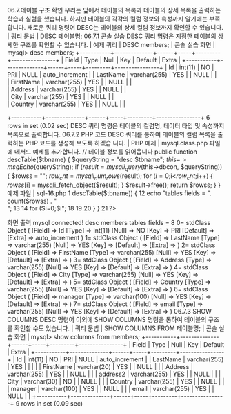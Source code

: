  
06.7.테이블 구조 확인 
우리는 앞에서 테이블의 목록과 테이블의 상세 목록을 출력하는 학습과 실험을 했습니다. 
하지만 테이블의 각각의 컬럼 정보와 속성까지 알기에는 부족합니다. 
새로운 쿼리 명령어 DESC는 테이블의 상세 컬럼 정보까지 확인할 수 있습니다. 
| 쿼리 문법 | 
DESC 테이블명; 
06.7.1 콘솔 실습 
DESC 쿼리 명령은 지정한 테이블의 상세한 구조를 확인할 수 있습니다. 
| 예제 쿼리 | 
DESC members; 
| 콘솔 실습 화면 | 
mysql> desc members; +-----------+--------------+------+-----+---------+----------------+ | Field | Type    | Null | Key | Default | Extra | +-----------+--------------+------+-----+---------+----------------+ | Id | int(11) | NO | PRI | NULL | auto_increment | 
| LastName | varchar(255) | YES |  | NULL  |  |  
| FirstName | varchar(255) | YES |  | NULL  |  |  
| Address  | varchar(255) | YES |  | NULL  |  |  
| City  | varchar(255) | YES |  | NULL  |  |  
| Country  | varchar(255) | YES |  | NULL  |  |  

+-----------+--------------+------+-----+---------+----------------+ 6 rows in set (0.02 sec) 
DESC 쿼리 명령은 테이블의 컬럼명, 데이터 타입 및 속성까지 목록으로 출력합니다. 
06.7.2 PHP 코드 
DESC 쿼리를 통하여 테이블의 컬럼 목록을 출력하는 PHP 코드를 생성해 보도록 하겠습 니다. 
| PHP 예제 | 
mysql.class.php 파일에 메서드 예제를 추가합니다. 
// 테이블 정보를 읽어옵니다 public function descTable($tbname) { 
$queryString = "desc $tbname"; $this->msgEcho($queryString); 
if ($result = mysqli_query($this->dbcon, $queryString)) { $rowss = ""; $row_cnt = mysqli_num_rows($result); for ($i=0;$i<$row_cnt;$i++) { 
$rowss[$i] = mysqli_fetch_object($result); } 
$result->free(); return $rowss; } } 
예제 파일 | sql-16.php 
1 <?php 2 3 include "dbinfo.php"; 4 include "mysql.class.php"; 5 6 // ++ Mysqli DB 연결. 7 $db = new JinyMysql(); 8 9 // 테이블 구조를 확인합니다. 10 $tbname = "members"; 11 if ($rowss = $db->descTable($tbname)) { 12 echo "tables fields = ". count($rowss) . "<br>"; 13 14 for ($i=0;$i<count($rowss);$i++) { 15 echo $i."="; 
16 17  print_r($rowss[$i]); echo "<br>";  
18 19 20  }  }  
21  ?>  

화면 출력 
mysql connected! desc members tables fields = 8 0= stdClass Object ( [Field] => Id [Type] => int(11) [Null] => NO [Key] => PRI [Default] => [Extra] => auto_increment ) 1= stdClass Object ( [Field] => LastName [Type] => varchar(255) [Null] => YES [Key] => [Default] => [Extra] => ) 2= stdClass Object ( [Field] => FirstName [Type] => varchar(255) [Null] => YES [Key] => [Default] => [Extra] => ) 3= stdClass Object ( [Field] => Address [Type] => varchar(255) [Null] => YES [Key] => [Default] => [Extra] => ) 4= stdClass Object ( [Field] => City [Type] => varchar(255) [Null] => YES [Key] => [Default] => [Extra] => ) 5= stdClass Object ( [Field] => Country [Type] => varchar(255) [Null] => YES [Key] => [Default] => [Extra] => ) 6= stdClass Object ( [Field] => manager [Type] => varchar(100) [Null] => YES [Key] => [Default] => [Extra] => ) 7= stdClass Object ( [Field] => email [Type] => varchar(255) [Null] => YES [Key] => [Default] => [Extra] => ) 
06.7.3 SHOW COLUMNS 
DESC 명령어 이외에 SHOW COLUMNS 명령을 통하여 테이블의 구조를 확인할 수도 있습니다. 
| 쿼리 문법 | 
SHOW COLUMNS FROM 테이블명; 
| 콘솔 실습 화면 | 
mysql> show columns from members; 
+-----------+--------------+------+-----+---------+----------------+ 
| Field | Type | Null | Key | Default | Extra | 
+-----------+--------------+------+-----+---------+----------------+ 
| Id | int(11) | NO | PRI | NULL | auto_increment | 
| LastName | varchar(255) | YES | | | | 
| FirstName | varchar(20) | YES | | NULL | | 
| Address | varchar(255) | YES | | NULL | | 
| address2 | varchar(255) | YES | | NULL | | 
| City | varchar(30) | NO | | NULL | | 
| Country | varchar(255) | YES | | NULL | | 
| manager | varchar(100) | YES | | NULL | | 
| email | varchar(255) | YES | | NULL | | 
+-----------+--------------+------+-----+---------+----------------+ 
9 rows in set (0.09 sec) 